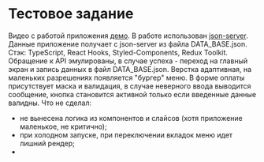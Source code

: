 # Тестовое задание
Видео с работой приложения [демо](https://youtu.be/8Q1WXoCWqNs). 
В работе использован [json-server](https://www.npmjs.com/package/json-server). 
Данные приложение получает с json-server из файла DATA_BASE.json. 
Стэк: TypeScript, React Hooks, Styled-Components, Redux Toolkit. 
Обращение к API эмулированы, в случае успеха - переход на главный экран и запись данных в файл DATA_BASE.json. 
Верстка адаптивная, на маленьких разрешениях появляется "бургер" меню. 
В форме оплаты присутствует маска и валидация, в случае неверного ввода выводится сообщение, 
кнопка становится активной только если введенные данные валидны. 
Что не сделал:
 - не вынесена логика из компонентов и слайсов (хотя приложение маленькое, не критично);
 - при холодном запуске, при переключении вкладок меню идет лишний рендер;
 - 
